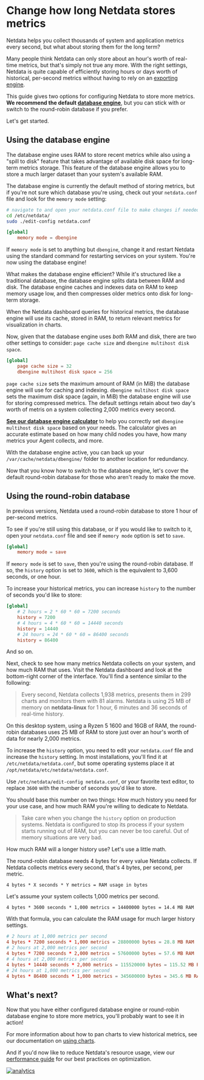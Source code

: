 <!--
title: "Change how long Netdata stores metrics"
description: "With a single configuration change, the Netdata Agent can store days, weeks, or months of metrics at its famous per-second granularity."
custom_edit_url: https://github.com/netdata/netdata/edit/master/docs/guides/longer-metrics-storage.md
-->

# Change how long Netdata stores metrics

Netdata helps you collect thousands of system and application metrics every second, but what about storing them for the
long term?

Many people think Netdata can only store about an hour's worth of real-time metrics, but that's simply not true any
more. With the right settings, Netdata is quite capable of efficiently storing hours or days worth of historical,
per-second metrics without having to rely on an [exporting engine](/docs/export/external-databases.md).

This guide gives two options for configuring Netdata to store more metrics. **We recommend the default [database
engine](#using-the-database-engine)**, but you can stick with or switch to the round-robin database if you prefer.

Let's get started.

## Using the database engine

The database engine uses RAM to store recent metrics while also using a "spill to disk" feature that takes advantage of
available disk space for long-term metrics storage. This feature of the database engine allows you to store a much
larger dataset than your system's available RAM.

The database engine is currently the default method of storing metrics, but if you're not sure which database you're
using, check out your `netdata.conf` file and look for the `memory mode` setting:

```bash
# navigate to and open your netdata.conf file to make changes if needed
cd /etc/netdata/
sudo ./edit-config netdata.conf
```

```conf
[global]
    memory mode = dbengine
```

If `memory mode` is set to anything but `dbengine`, change it and restart Netdata using the standard command for
restarting services on your system. You're now using the database engine!

What makes the database engine efficient? While it's structured like a traditional database, the database engine splits
data between RAM and disk. The database engine caches and indexes data on RAM to keep memory usage low, and then
compresses older metrics onto disk for long-term storage.

When the Netdata dashboard queries for historical metrics, the database engine will use its cache, stored in RAM, to
return relevant metrics for visualization in charts.

Now, given that the database engine uses _both_ RAM and disk, there are two other settings to consider: `page cache
size` and `dbengine multihost disk space`.

```conf
[global]
    page cache size = 32
    dbengine multihost disk space = 256
```

`page cache size` sets the maximum amount of RAM (in MiB) the database engine will use for caching and indexing.
`dbengine multihost disk space` sets the maximum disk space (again, in MiB) the database engine will use for storing
compressed metrics. The default settings retain about two day's worth of metris on a system collecting 2,000 metrics
every second.

[**See our database engine
calculator**](/docs/store/change-metrics-storage.md#calculate-the-system-resources-RAM-disk-space-needed-to-store-metrics)
to help you correctly set `dbengine multihost disk space` based on your needs. The calculator gives an accurate estimate
based on how many child nodes you have, how many metrics your Agent collects, and more.

With the database engine active, you can back up your `/var/cache/netdata/dbengine/` folder to another location for
redundancy.

Now that you know how to switch to the database engine, let's cover the default round-robin database for those who
aren't ready to make the move.

## Using the round-robin database

In previous versions, Netdata used a round-robin database to store 1 hour of per-second metrics. 

To see if you're still using this database, or if you would like to switch to it, open your `netdata.conf` file and see
if `memory mode` option is set to `save`.

```conf
[global]
    memory mode = save
```

If `memory mode` is set to `save`, then you're using the round-robin database. If so, the `history` option is set to
`3600`, which is the equivalent to 3,600 seconds, or one hour. 

To increase your historical metrics, you can increase `history` to the number of seconds you'd like to store:

```conf
[global]
    # 2 hours = 2 * 60 * 60 = 7200 seconds
    history = 7200
    # 4 hours = 4 * 60 * 60 = 14440 seconds
    history = 14440
    # 24 hours = 24 * 60 * 60 = 86400 seconds
    history = 86400
```

And so on.

Next, check to see how many metrics Netdata collects on your system, and how much RAM that uses. Visit the Netdata
dashboard and look at the bottom-right corner of the interface. You'll find a sentence similar to the following:

> Every second, Netdata collects 1,938 metrics, presents them in 299 charts and monitors them with 81 alarms. Netdata is
> using 25 MB of memory on **netdata-linux** for 1 hour, 6 minutes and 36 seconds of real-time history.

On this desktop system, using a Ryzen 5 1600 and 16GB of RAM, the round-robin databases uses 25 MB of RAM to store just
over an hour's worth of data for nearly 2,000 metrics.

To increase the `history` option, you need to edit your `netdata.conf` file and increase the `history` setting. In most
installations, you'll find it at `/etc/netdata/netdata.conf`, but some operating systems place it at
`/opt/netdata/etc/netdata/netdata.conf`. 

Use `/etc/netdata/edit-config netdata.conf`, or your favorite text editor, to replace `3600` with the number of seconds
you'd like to store.

You should base this number on two things: How much history you need for your use case, and how much RAM you're willing
to dedicate to Netdata.

> Take care when you change the `history` option on production systems. Netdata is configured to stop its process if
> your system starts running out of RAM, but you can never be too careful. Out of memory situations are very bad.

How much RAM will a longer history use? Let's use a little math.

The round-robin database needs 4 bytes for every value Netdata collects. If Netdata collects metrics every second,
that's 4 bytes, per second, per metric.

```text
4 bytes * X seconds * Y metrics = RAM usage in bytes
```

Let's assume your system collects 1,000 metrics per second.

```text
4 bytes * 3600 seconds * 1,000 metrics = 14400000 bytes = 14.4 MB RAM
```

With that formula, you can calculate the RAM usage for much larger history settings.

```conf
# 2 hours at 1,000 metrics per second
4 bytes * 7200 seconds * 1,000 metrics = 28800000 bytes = 28.8 MB RAM
# 2 hours at 2,000 metrics per second
4 bytes * 7200 seconds * 2,000 metrics = 57600000 bytes = 57.6 MB RAM
# 4 hours at 2,000 metrics per second
4 bytes * 14440 seconds * 2,000 metrics = 115520000 bytes = 115.52 MB RAM
# 24 hours at 1,000 metrics per second
4 bytes * 86400 seconds * 1,000 metrics = 345600000 bytes = 345.6 MB RAM
```

## What's next?

Now that you have either configured database engine or round-robin database engine to store more metrics, you'll
probably want to see it in action!

For more information about how to pan charts to view historical metrics, see our documentation on [using
charts](/web/README.md#using-charts).

And if you'd now like to reduce Netdata's resource usage, view our [performance guide](/docs/Performance.md) for
our best practices on optimization.

[![analytics](https://www.google-analytics.com/collect?v=1&aip=1&t=pageview&_s=1&ds=github&dr=https%3A%2F%2Fgithub.com%2Fnetdata%2Fnetdata&dl=https%3A%2F%2Fmy-netdata.io%2Fgithub%2Fdocs%2Fguides%2Flonger-metrics-storage&_u=MAC~&cid=5792dfd7-8dc4-476b-af31-da2fdb9f93d2&tid=UA-64295674-3)](<>)
